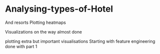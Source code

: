 # Analysing-types-of-Hotel
And resorts
Plotting heatmaps

Visualizations on the way
almost done


plotting extra but important visualisations
Starting with feature engineering
done with part 1


